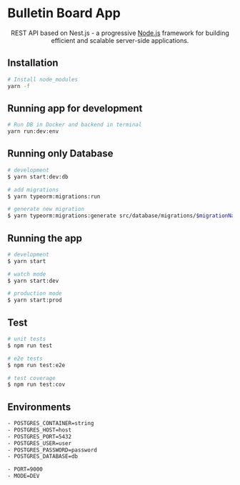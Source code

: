 # Bulletin Board App

<p align="center">REST API based on Nest.js - a progressive <a href="http://nodejs.org" target="_blank">Node.js</a> framework for building efficient and scalable server-side applications.</p>
<p align="center">

## Installation

```bash
# Install node_modules
yarn -f
```

## Running app for development

```bash
# Run DB in Docker and backend in terminal
yarn run:dev:env
```

## Running only Database

```bash
# development
$ yarn start:dev:db

# add migrations
$ yarn typeorm:migrations:run

# generate new migration
$ yarn typeorm:migrations:generate src/database/migrations/$migrationName
```

## Running the app

```bash
# development
$ yarn start

# watch mode
$ yarn start:dev

# production mode
$ yarn start:prod
```

## Test

```bash
# unit tests
$ npm run test

# e2e tests
$ npm run test:e2e

# test coverage
$ npm run test:cov
```

## Environments

```bash
- POSTGRES_CONTAINER=string
- POSTGRES_HOST=host
- POSTGRES_PORT=5432
- POSTGRES_USER=user
- POSTGRES_PASSWORD=password
- POSTGRES_DATABASE=db

- PORT=9000
- MODE=DEV
```
